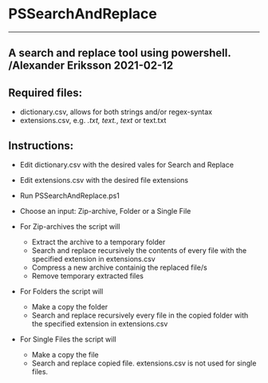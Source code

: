 # PSSearchAndReplace
----------------------
A search and replace tool using powershell.
/Alexander Eriksson 2021-02-12
----------------------

## Required files:
 - dictionary.csv, allows for both strings and/or regex-syntax
 - extensions.csv, e.g. *.txt, text.*, *text* or text.txt

## Instructions:
 - Edit dictionary.csv with the desired vales for Search and Replace

 - Edit extensions.csv with the desired file extensions

 - Run PSSearchAndReplace.ps1

 - Choose an input: Zip-archive, Folder or a Single File

 - For Zip-archives the script will
   * Extract the archive to a temporary folder
   * Search and replace recursively the contents of every file with the specified extension in extensions.csv
   * Compress a new archive containig the replaced file/s
   * Remove temporary extracted files

 - For Folders the script will
   * Make a copy the folder
   * Search and replace recursively every file in the copied folder with the specified extension in extensions.csv

 - For Single Files the script will
   * Make a copy the file
   * Search and replace copied file. extensions.csv is not used for single files.

